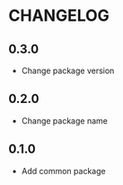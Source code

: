 # CHANGELOG

## 0.3.0

- Change package version

## 0.2.0

- Change package name

## 0.1.0

- Add common package
